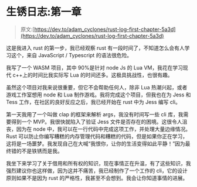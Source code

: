 # 生锈日志:第一章

> 原文:[https://dev.to/adam_cyclones/rust-log-first-chapter-5a3d](https://dev.to/adam_cyclones/rust-log-first-chapter-5a3d)

这是我进入 rust 的第一步，我已经观察 rust 有一段时间了，不知道怎么会有人学习这个，来自 JavaScript / Typescript 的语法很危险。

我写了一个 WASM 项目，其中 90%是针对 node Js 的 Lua VM，我花在学习现代 c++上的时间比我实际写 Lua 的时间还多。这极具挑战性，也很有趣。

虽然这个项目对我来说很重要，但它不会帮助任何人，除非 Lua 热潮兴起，或者游戏工作室想用 node 和 Lua 制作游戏。我将完成这个项目，但我也在为 Jess 和 Tess 工作，在社区的良好反应之后，我已经开始在 rust 中为 Jess 编写 cli。

第一天我用了一个叫做 clap 的框架来解析 args，我没有时间写一些 cli 库，我需要得到一个 MVP。我很快就陷入了验证 Jess 文件是否存在的困境。这很令人沮丧，因为在 node 中，我可以在一行代码中完成这项工作，并处理大量边缘情况。Rust 可以防止你编写糟糕的内存管理代码和糟糕的代码，但是如果你正在学习，这将是一场噩梦。我发现自己在大喊“我恨你，让你的生活变得如此平静！”因为最终错的不是铁锈而是我。

我坐下来学习了关于借用和所有权的知识，现在事情正在升温，有了这些知识，我强烈建议你也这样做，因为这并不痛苦，我已经制作了一个工作的 cli，它的设计原则如果不是因为 rust 的严格性，我甚至不会想到。我会让你知道事情的进展。